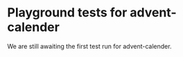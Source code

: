 # Playground tests for advent-calender
We are still awaiting the first test run for advent-calender.
